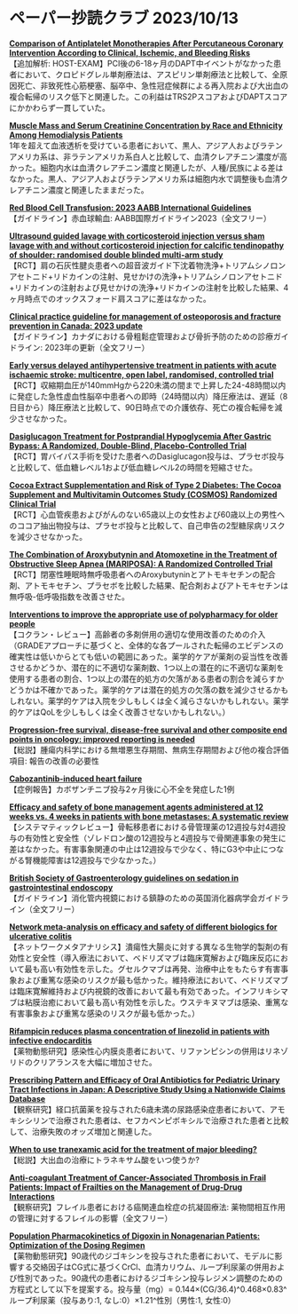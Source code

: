 # ペーパー抄読クラブ 2023/10/13

[**Comparison of Antiplatelet Monotherapies After Percutaneous Coronary Intervention According to Clinical, Ischemic, and Bleeding Risks**](https://pubmed.ncbi.nlm.nih.gov/37821166/)  
【追加解析: HOST-EXAM】PCI後の6-18ヶ月のDAPT中イベントがなかった患者において、クロピドグレル単剤療法は、アスピリン単剤療法と比較して、全原因死亡、非致死性心筋梗塞、脳卒中、急性冠症候群による再入院および大出血の複合転帰のリスク低下と関連した。この利益はTRS2PスコアおよびDAPTスコアにかかわらず一貫していた。

[**Muscle Mass and Serum Creatinine Concentration by Race and Ethnicity Among Hemodialysis Patients**](https://pubmed.ncbi.nlm.nih.gov/37822022/)  
1年を超えて血液透析を受けている患者において、黒人、アジア人およびラテンアメリカ系は、非ラテンアメリカ系白人と比較して、血清クレアチニン濃度が高かった。細胞内水は血清クレアチニン濃度と関連したが、人種/民族による差はなかった。黒人、アジア人およびラテンアメリカ系は細胞内水で調整後も血清クレアチニン濃度と関連したままだった。

[**Red Blood Cell Transfusion: 2023 AABB International Guidelines**](https://pubmed.ncbi.nlm.nih.gov/37824153/)  
【ガイドライン】赤血球輸血: AABB国際ガイドライン2023（全文フリー）

[**Ultrasound guided lavage with corticosteroid injection versus sham lavage with and without corticosteroid injection for calcific tendinopathy of shoulder: randomised double blinded multi-arm study**](https://pubmed.ncbi.nlm.nih.gov/37821122/)  
【RCT】肩の石灰性腱炎患者への超音波ガイド下沈着物洗浄+トリアムシノロンアセトニド+リドカインの注射、見せかけの洗浄+トリアムシノロンアセトニド+リドカインの注射および見せかけの洗浄+リドカインの注射を比較した結果、4ヶ月時点でのオックスフォード肩スコアに差はなかった。

[**Clinical practice guideline for management of osteoporosis and fracture prevention in Canada: 2023 update**](https://pubmed.ncbi.nlm.nih.gov/37816527/)  
【ガイドライン】カナダにおける骨粗鬆症管理および骨折予防のための診療ガイドライン: 2023年の更新（全文フリー）

[**Early versus delayed antihypertensive treatment in patients with acute ischaemic stroke: multicentre, open label, randomised, controlled trial**](https://pubmed.ncbi.nlm.nih.gov/37813418/)  
【RCT】収縮期血圧が140mmHgから220未満の間まで上昇した24-48時間以内に発症した急性虚血性脳卒中患者への即時（24時間以内）降圧療法は、遅延（8日目から）降圧療法と比較して、90日時点での介護依存、死亡の複合転帰を減少させなかった。

[**Dasiglucagon Treatment for Postprandial Hypoglycemia After Gastric Bypass: A Randomized, Double-Blind, Placebo-Controlled Trial**](https://pubmed.ncbi.nlm.nih.gov/37819999/)  
【RCT】胃バイパス手術を受けた患者へのDasiglucagon投与は、プラセボ投与と比較して、低血糖レベル1および低血糖レベル2の時間を短縮させた。

[**Cocoa Extract Supplementation and Risk of Type 2 Diabetes: The Cocoa Supplement and Multivitamin Outcomes Study (COSMOS) Randomized Clinical Trial**](https://pubmed.ncbi.nlm.nih.gov/37816167/)  
【RCT】心血管疾患およびがんのない65歳以上の女性および60歳以上の男性へのココア抽出物投与は、プラセボ投与と比較して、自己申告の2型糖尿病リスクを減少させなかった。

[**The Combination of Aroxybutynin and Atomoxetine in the Treatment of Obstructive Sleep Apnea (MARIPOSA): A Randomized Controlled Trial**](https://pubmed.ncbi.nlm.nih.gov/37812772/)  
【RCT】閉塞性睡眠時無呼吸患者へのAroxybutyninとアトモキセチンの配合剤、アトモキセチン、プラセボを比較した結果、配合剤およびアトモキセチンは無呼吸-低呼吸指数を改善させた。

[**Interventions to improve the appropriate use of polypharmacy for older people**](https://pubmed.ncbi.nlm.nih.gov/37818791/)  
【コクラン・レビュー】高齢者の多剤併用の適切な使用改善のための介入（GRADEアプローチに基づくと、全体的な各プールされた転帰のエビデンスの確実性は低いからとても低いの範囲にあった。薬学的ケアが薬剤の妥当性を改善させるかどうか、潜在的に不適切な薬剤数、1つ以上の潜在的に不適切な薬剤を使用する患者の割合、1つ以上の潜在的処方の欠落がある患者の割合を減らすかどうかは不確かであった。薬学的ケアは潜在的処方の欠落の数を減少させるかもしれない。薬学的ケアは入院を少しもしくは全く減らさないかもしれない。薬学的ケアはQoLを少しもしくは全く改善させないかもしれない。）

[**Progression-free survival, disease-free survival and other composite end points in oncology: improved reporting is needed**](https://pubmed.ncbi.nlm.nih.gov/37828154/)  
【総説】腫瘍内科学における無増悪生存期間、無病生存期間および他の複合評価項目: 報告の改善の必要性

[**Cabozantinib-induced heart failure**](https://pubmed.ncbi.nlm.nih.gov/37817663/)  
【症例報告】カボザンチニブ投与2ヶ月後に心不全を発症した1例

[**Efficacy and safety of bone management agents administered at 12 weeks vs. 4 weeks in patients with bone metastases: A systematic review**](https://pubmed.ncbi.nlm.nih.gov/37807836/)  
【システマティックレビュー】骨転移患者における骨管理薬の12週投与対4週投与の有効性と安全性（ゾレドロン酸の12週投与と4週投与で骨関連事象の発生に差はなかった。有害事象関連の中止は12週投与で少なく、特にG3や中止につながる腎機能障害は12週投与で少なかった。）

[**British Society of Gastroenterology guidelines on sedation in gastrointestinal endoscopy**](https://pubmed.ncbi.nlm.nih.gov/37816587/)  
【ガイドライン】消化管内視鏡における鎮静のための英国消化器病学会ガイドライン（全文フリー）

[**Network meta-analysis on efficacy and safety of different biologics for ulcerative colitis**](https://pubmed.ncbi.nlm.nih.gov/37803294/)  
【ネットワークメタアナリシス】潰瘍性大腸炎に対する異なる生物学的製剤の有効性と安全性（導入療法において、ベドリズマブは臨床寛解および臨床反応において最も高い有効性を示した。グセルクマブは再発、治療中止をもたらす有害事象および重篤な感染のリスクが最も低かった。維持療法において、ベドリズマブは臨床寛解維持および内視鏡的改善において最も有効であった。インフリキシマブは粘膜治癒において最も高い有効性を示した。ウステキヌマブは感染、重篤な有害事象および重篤な感染のリスクが最も低かった。）

[**Rifampicin reduces plasma concentration of linezolid in patients with infective endocarditis**](https://pubmed.ncbi.nlm.nih.gov/37823408/)  
【薬物動態研究】感染性心内膜炎患者において、リファンピシンの併用はリネゾリドのクリアランスを大幅に増加させた。

[**Prescribing Pattern and Efficacy of Oral Antibiotics for Pediatric Urinary Tract Infections in Japan: A Descriptive Study Using a Nationwide Claims Database**](https://pubmed.ncbi.nlm.nih.gov/37820284/)  
【観察研究】経口抗菌薬を投与された6歳未満の尿路感染症患者において、アモキシシリンで治療された患者は、セフカペンピボキシルで治療された患者と比較して、治療失敗のオッズ増加と関連した。

[**When to use tranexamic acid for the treatment of major bleeding?**](https://pubmed.ncbi.nlm.nih.gov/37827378/)  
【総説】大出血の治療にトラネキサム酸をいつ使うか?

[**Anti-coagulant Treatment of Cancer-Associated Thrombosis in Frail Patients: Impact of Frailties on the Management of Drug-Drug Interactions**](https://pubmed.ncbi.nlm.nih.gov/37824026/)  
【観察研究】フレイル患者における癌関連血栓症の抗凝固療法: 薬物間相互作用の管理に対するフレイルの影響（全文フリー）

[**Population Pharmacokinetics of Digoxin in Nonagenarian Patients: Optimization of the Dosing Regimen**](https://pubmed.ncbi.nlm.nih.gov/37816957/)  
【薬物動態研究】90歳代のジゴキシンを投与された患者において、モデルに影響する交絡因子はCG式に基づくCrCl、血清カリウム、ループ利尿薬の併用および性別であった。90歳代の患者におけるジゴキシン投与レジメン調整のための方程式として以下を提案する。投与量（mg）= 0.144×(CG/36.4)^0.468×0.83^ループ利尿薬（投与あり:1, なし:0）×1.21^性別（男性:1, 女性:0）